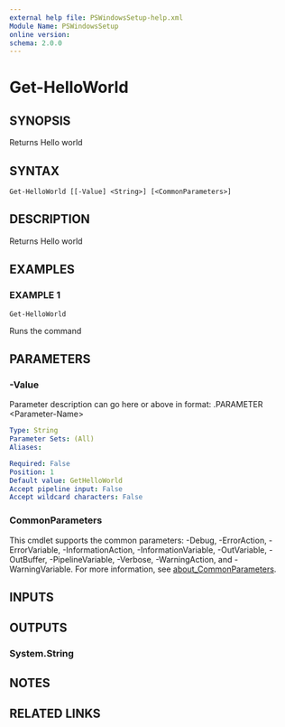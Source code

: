 ```yaml
---
external help file: PSWindowsSetup-help.xml
Module Name: PSWindowsSetup
online version:
schema: 2.0.0
---
```


# Get-HelloWorld

## SYNOPSIS
Returns Hello world

## SYNTAX

```
Get-HelloWorld [[-Value] <String>] [<CommonParameters>]
```

## DESCRIPTION
Returns Hello world

## EXAMPLES

### EXAMPLE 1
```
Get-HelloWorld
```

Runs the command

## PARAMETERS

### -Value
Parameter description can go here or above in format: .PARAMETER  \<Parameter-Name\>

```yaml
Type: String
Parameter Sets: (All)
Aliases:

Required: False
Position: 1
Default value: GetHelloWorld
Accept pipeline input: False
Accept wildcard characters: False
```

### CommonParameters
This cmdlet supports the common parameters: -Debug, -ErrorAction, -ErrorVariable, -InformationAction, -InformationVariable, -OutVariable, -OutBuffer, -PipelineVariable, -Verbose, -WarningAction, and -WarningVariable. For more information, see [about_CommonParameters](http://go.microsoft.com/fwlink/?LinkID=113216).

## INPUTS

## OUTPUTS

### System.String
## NOTES

## RELATED LINKS
